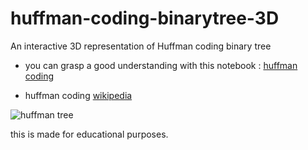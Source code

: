
# huffman-coding-binarytree-3D
An interactive 3D representation of Huffman coding binary tree
* you can grasp a good understanding with this notebook : [huffman coding](https://colab.research.google.com/drive/15k1SzqZP_G3kDl-UqFl7sqyNyFjotI7A?usp=sharing)

* huffman coding [wikipedia](https://en.wikipedia.org/wiki/Huffman_coding)

![huffman tree](https://user-images.githubusercontent.com/84399880/119230055-862f8a00-bb12-11eb-9a83-56b480f2e395.png)

this is made for educational purposes.
